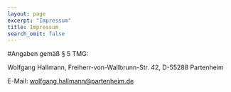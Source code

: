 ```yaml
---
layout: page
excerpt: "Impressum"
title: Impressum
search_omit: false
---
```


#Angaben gemäß § 5 TMG:


Wolfgang Hallmann, Freiherr-von-Wallbrunn-Str. 42, D-55288 Partenheim

E-Mail: wolfgang.hallmann@partenheim.de

